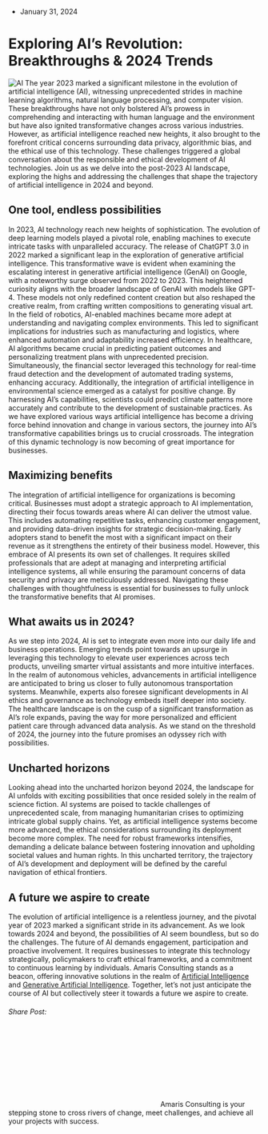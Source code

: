 * January 31, 2024


# Exploring AI’s Revolution: Breakthroughs & 2024 Trends
![AI](https://amaris.com/wp-content/uploads/2024/01/AI-trends-2024-e1714635216755-1024x683.png)
The year 2023 marked a significant milestone in the evolution of artificial intelligence (AI), witnessing unprecedented strides in machine learning algorithms, natural language processing, and computer vision. These breakthroughs have not only bolstered AI’s prowess in comprehending and interacting with human language and the environment but have also ignited transformative changes across various industries.
However, as artificial intelligence reached new heights, it also brought to the forefront critical concerns surrounding data privacy, algorithmic bias, and the ethical use of this technology. These challenges triggered a global conversation about the responsible and ethical development of AI technologies.
Join us as we delve into the post-2023 AI landscape, exploring the highs and addressing the challenges that shape the trajectory of artificial intelligence in 2024 and beyond.
## **One tool, endless possibilities**
In 2023, AI technology reach new heights of sophistication. The evolution of deep learning models played a pivotal role, enabling machines to execute intricate tasks with unparalleled accuracy.
The release of ChatGPT 3.0 in 2022 marked a significant leap in the exploration of generative artificial intelligence. This transformative wave is evident when examining the escalating interest in generative artificial intelligence (GenAI) on Google, with a noteworthy surge observed from 2022 to 2023. This heightened curiosity aligns with the broader landscape of GenAI with models like GPT-4. These models not only redefined content creation but also reshaped the creative realm, from crafting written compositions to generating visual art.
In the field of robotics, AI-enabled machines became more adept at understanding and navigating complex environments. This led to significant implications for industries such as manufacturing and logistics, where enhanced automation and adaptability increased efficiency.
In healthcare, AI algorithms became crucial in predicting patient outcomes and personalizing treatment plans with unprecedented precision. Simultaneously, the financial sector leveraged this technology for real-time fraud detection and the development of automated trading systems, enhancing accuracy.
Additionally, the integration of artificial intelligence in environmental science emerged as a catalyst for positive change. By harnessing AI’s capabilities, scientists could predict climate patterns more accurately and contribute to the development of sustainable practices.
As we have explored various ways artificial intelligence has become a driving force behind innovation and change in various sectors, the journey into AI’s transformative capabilities brings us to crucial crossroads. The integration of this dynamic technology is now becoming of great importance for businesses.
## **Maximizing benefits**
The integration of artificial intelligence for organizations is becoming critical. Businesses must adopt a strategic approach to AI implementation, directing their focus towards areas where AI can deliver the utmost value. This includes automating repetitive tasks, enhancing customer engagement, and providing data-driven insights for strategic decision-making. Early adopters stand to benefit the most with a significant impact on their revenue as it strengthens the entirety of their business model.
However, this embrace of AI presents its own set of challenges. It requires skilled professionals that are adept at managing and interpreting artificial intelligence systems, all while ensuring the paramount concerns of data security and privacy are meticulously addressed. Navigating these challenges with thoughtfulness is essential for businesses to fully unlock the transformative benefits that AI promises.
## **What awaits us in 2024?**
As we step into 2024, AI is set to integrate even more into our daily life and business operations. Emerging trends point towards an upsurge in leveraging this technology to elevate user experiences across tech products, unveiling smarter virtual assistants and more intuitive interfaces.
In the realm of autonomous vehicles, advancements in artificial intelligence are anticipated to bring us closer to fully autonomous transportation systems. Meanwhile, experts also foresee significant developments in AI ethics and governance as technology embeds itself deeper into society.
The healthcare landscape is on the cusp of a significant transformation as AI’s role expands, paving the way for more personalized and efficient patient care through advanced data analysis. As we stand on the threshold of 2024, the journey into the future promises an odyssey rich with possibilities.
## **Uncharted horizons**
Looking ahead into the uncharted horizon beyond 2024, the landscape for AI unfolds with exciting possibilities that once resided solely in the realm of science fiction. AI systems are poised to tackle challenges of unprecedented scale, from managing humanitarian crises to optimizing intricate global supply chains.
Yet, as artificial intelligence systems become more advanced, the ethical considerations surrounding its deployment become more complex. The need for robust frameworks intensifies, demanding a delicate balance between fostering innovation and upholding societal values and human rights. In this uncharted territory, the trajectory of AI’s development and deployment will be defined by the careful navigation of ethical frontiers.
## **A future we aspire to create**
The evolution of artificial intelligence is a relentless journey, and the pivotal year of 2023 marked a significant stride in its advancement. As we look towards 2024 and beyond, the possibilities of AI seem boundless, but so do the challenges. 
The future of AI demands engagement, participation and proactive involvement. It requires businesses to integrate this technology strategically, policymakers to craft ethical frameworks, and a commitment to continuous learning by individuals.
Amaris Consulting stands as a beacon, offering innovative solutions in the realm of [Artificial Intelligence](https://amaris.com/offer/artificial-intelligence/) and [Generative Artificial Intelligence](https://amaris.com/offer/generative-artificial-intelligence/). Together, let’s not just anticipate the course of AI but collectively steer it towards a future we aspire to create.
###### Share Post:
![Amaris Logo](data:image/svg+xml,%3Csvg%20xmlns='http://www.w3.org/2000/svg'%20viewBox='0%200%200%200'%3E%3C/svg%3E)
Amaris Consulting is your stepping stone to cross rivers of change, meet challenges, and achieve all your projects with success.
